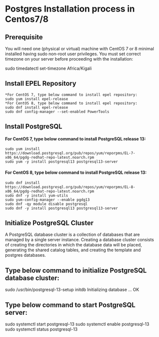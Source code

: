 # Postgres Installation process in Centos7/8

## Prerequisite
You will need one (physical or virtual) machine with CentOS 7 or 8 minimal installed having sudo non-root user privileges. 
You must set correct timezone on your server before proceeding with the installation:

sudo timedatectl set-timezone Africa/Kigali

## Install EPEL Repository
	*For CentOS 7, type below command to install epel repository:
	sudo yum install epel-release
	*For CentOS 8, type below command to install epel repository:
	sudo dnf install epel-release
	sudo dnf config-manager --set-enabled PowerTools
## Install PostgreSQL
#### For CentOS 7, type below command to install PostgreSQL release 13:
	sudo yum install https://download.postgresql.org/pub/repos/yum/reporpms/EL-7-x86_64/pgdg-redhat-repo-latest.noarch.rpm
	sudo yum -y install postgresql13 postgresql13-server
#### For CentOS 8, type below command to install PostgreSQL release 13:
	sudo dnf install https://download.postgresql.org/pub/repos/yum/reporpms/EL-8-x86_64/pgdg-redhat-repo-latest.noarch.rpm
	sudo dnf -y install yum-utils
	sudo yum-config-manager --enable pgdg13
	sudo dnf -qy module disable postgresql
	sudo dnf -y install postgresql13 postgresql13-server
## Initialize PostgreSQL Cluster
A PostgreSQL database cluster is a collection of databases that are managed by a single server instance. 
Creating a database cluster consists of creating the directories in which the database data will be placed, generating the shared catalog tables, and creating the template and postgres databases.

## Type below command to initialize PostgreSQL database cluster:
sudo /usr/bin/postgresql-13-setup initdb
Initializing database ... OK

## Type below command to start PostgreSQL server:
sudo systemctl start postgresql-13
sudo systemctl enable postgresql-13
sudo systemctl status postgresql-13




